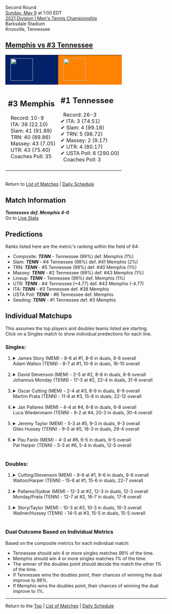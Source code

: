 Second Round[](#top)<a name="top"></a>  
[Sunday, May 9](../../schedule/05-09.md) at 1:00 EDT  
[2021 Division I Men's Tennis Championship](../index.md)  
Barksdale Stadium  
Knoxville, Tennessee  
## [Memphis vs #3 Tennessee](https://www.ncaa.com/game/5833410)  

<table><tr style="background-color: #d9d9d9 !important"><td style="background-color: #012169 !important"><img src="https://www.ncaa.com/sites/default/files/images/logos/schools/m/memphis.70.png" width="70" height="70" style="padding: 8px;" /></td><td style="background-color: #FF8200 !important"><img src="https://www.ncaa.com/sites/default/files/images/logos/schools/t/tennessee.70.png" width="70" height="70" style="padding: 8px;" /></td></tr><tr>
<td>  

<h2>#3 Memphis</h2>  
&nbsp; Record: 10-9<br>  
&nbsp; ITA: 38 (22.10)<br>  
&nbsp; Slam: 41 (91.89)<br>  
&nbsp; TRN: 40 (89.86)<br>  
&nbsp; Massey: 43 (7.05)<br>  
&nbsp; UTR: 43 (75.40)<br>  
&nbsp; Coaches Poll: 35<br>  
<br>  

</td>
<td>  

<h2>#1 Tennessee</h2>  
&nbsp; Record: 26-3<br>  
&#10004; ITA: 3 (74.51)<br>  
&#10004; Slam: 4 (99.18)<br>  
&#10004; TRN: 5 (98.72)<br>  
&#10004; Massey: 2 (9.17)<br>  
&#10004; UTR: 4 (80.17)<br>  
&#10004; USTA Poll: 6 (290.00)<br>  
&nbsp; Coaches Poll: 3<br>  
<br>  

</td>
</tr></table>  


<br>Return to [List of Matches](../index.md) &#124; [Daily Schedule](../../schedule/05-09.md)

## Match Information  
***Tennessee def. Memphis 4-0***  
Go to [Live Stats](http://www.sidearmstats.com/utennessee/mten/)  

## Predictions  

Ranks listed here are the metric's ranking within the field of 64:  
- Composite: ***TENN*** - Tennessee (99%) def. Memphis (1%)  
- Slam: ***TENN*** - #4 Tennessee (98%) def. #41 Memphis (2%)  
- TRN: ***TENN*** - #5 Tennessee (99%) def. #40 Memphis (1%)  
- Massey: ***TENN*** - #2 Tennessee (99%) def. #43 Memphis (1%)  
- Lineup: ***TENN*** - Tennessee (99%) def. Memphis (1%)  
- UTR: ***TENN*** - #4 Tennessee (+4.77) def. #43 Memphis (-4.77)  
- ITA: ***TENN*** - #3 Tennessee def. #38 Memphis  
- USTA Poll: ***TENN*** - #6 Tennessee def. Memphis  
- Seeding: ***TENN*** - #1 Tennessee def. #3 Memphis  

## Individual Matchups  
This assumes the top players and doubles teams listed are starting.  
Click on a Singles match to show individual predections for each line.  

### Singles:  

<ol>
<li><details>
<summary markdown="span">James Story (MEM) - 8-6 at #1, 8-6 in duals, 8-6 overall<br>Adam Walton (TENN) - 8-7 at #1, 10-8 in duals, 16-10 overall</summary>
<h4>Predictions</h4><ul>
<li>Composite: <b><i>TENN</i></b> - Walton (81%) def. Story (19%)</li>  
<li>Slam: <b><i>TENN</i></b> - Walton (76%) def. Story (24%)</li>  
<li>TRN: <b><i>TENN</i></b> - Walton (76%) def. Story (24%)</li>  
<li>Massey: <b><i>TENN</i></b> - Walton (85%) def. Story (15%)</li>  
<li>UTR: <b><i>TENN</i></b> - Walton (87%) def. Story (13%)</li>  
<li>ITA: <b><i>TENN</i></b> - Walton (42.60) def. Story (13.58)</li>  
</ul>
</details>&nbsp;</li>
<li><details>
<summary markdown="span">David Stevenson (MEM) - 2-5 at #2, 8-8 in duals, 8-8 overall<br>Johannus Monday (TENN) - 17-3 at #2, 22-4 in duals, 31-6 overall</summary>
<h4>Predictions</h4><ul>
<li>Composite: <b><i>TENN</i></b> - Monday (94%) def. Stevenson (6%)</li>  
<li>Slam: <b><i>TENN</i></b> - Monday (91%) def. Stevenson (9%)</li>  
<li>TRN: <b><i>TENN</i></b> - Monday (95%) def. Stevenson (5%)</li>  
<li>Massey: <b><i>TENN</i></b> - Monday (96%) def. Stevenson (4%)</li>  
<li>UTR: <b><i>TENN</i></b> - Monday (93%) def. Stevenson (7%)</li>  
<li>ITA: <b><i>TENN</i></b> - Monday (43.71) def. Stevenson (6.29)</li>  
</ul>
</details>&nbsp;</li>
<li><details>
<summary markdown="span">Oscar Cutting (MEM) - 2-4 at #3, 8-9 in duals, 8-9 overall<br>Martim Prata (TENN) - 11-8 at #3, 15-8 in duals, 22-12 overall</summary>
<h4>Predictions</h4><ul>
<li>Composite: <b><i>TENN</i></b> - Prata (86%) def. Cutting (14%)</li>  
<li>Slam: <b><i>TENN</i></b> - Prata (84%) def. Cutting (16%)</li>  
<li>TRN: <b><i>TENN</i></b> - Prata (86%) def. Cutting (14%)</li>  
<li>Massey: <b><i>TENN</i></b> - Prata (84%) def. Cutting (16%)</li>  
<li>UTR: <b><i>TENN</i></b> - Prata (88%) def. Cutting (12%)</li>  
<li>ITA: <b><i>TENN</i></b> - Prata (18.77) def. Cutting (4.13)</li>  
</ul>
</details>&nbsp;</li>
<li><details>
<summary markdown="span">Jan Pallares (MEM) - 4-4 at #4, 6-8 in duals, 6-8 overall<br>Luca Wiedenmann (TENN) - 8-2 at #4, 20-3 in duals, 30-4 overall</summary>
<h4>Predictions</h4><ul>
<li>Composite: <b><i>TENN</i></b> - Wiedenmann (94%) def. Pallares (6%)</li>  
<li>Slam: <b><i>TENN</i></b> - Wiedenmann (92%) def. Pallares (8%)</li>  
<li>TRN: <b><i>TENN</i></b> - Wiedenmann (97%) def. Pallares (3%)</li>  
<li>Massey: <b><i>TENN</i></b> - Wiedenmann (94%) def. Pallares (6%)</li>  
<li>UTR: <b><i>TENN</i></b> - Wiedenmann (94%) def. Pallares (6%)</li>  
<li>ITA: <b><i>TENN</i></b> - Wiedenmann (4.02) def. Pallares (1.34)</li>  
</ul>
</details>&nbsp;</li>
<li><details>
<summary markdown="span">Jeremy Taylor (MEM) - 5-3 at #5, 9-3 in duals, 9-3 overall<br>Giles Hussey (TENN) - 9-0 at #5, 18-3 in duals, 29-4 overall</summary>
<h4>Predictions</h4><ul>
<li>Composite: <b><i>TENN</i></b> - Hussey (92%) def. Taylor (8%)</li>  
<li>Slam: <b><i>TENN</i></b> - Hussey (93%) def. Taylor (7%)</li>  
<li>TRN: <b><i>TENN</i></b> - Hussey (95%) def. Taylor (5%)</li>  
<li>Massey: <b><i>TENN</i></b> - Hussey (90%) def. Taylor (10%)</li>  
<li>UTR: <b><i>TENN</i></b> - Hussey (90%) def. Taylor (10%)</li>  
<li>ITA: <b><i>TENN</i></b> - Hussey (7.54) def. Taylor (2.71)</li>  
</ul>
</details>&nbsp;</li>
<li><details>
<summary markdown="span">Pau Fanlo (MEM) - 4-3 at #6, 6-5 in duals, 6-5 overall<br>Pat Harper (TENN) - 5-3 at #6, 5-4 in duals, 12-5 overall</summary>
<h4>Predictions</h4><ul>
<li>Composite: <b><i>TENN</i></b> - Harper (93%) def. Fanlo (7%)</li>  
<li>Slam: <b><i>TENN</i></b> - Harper (93%) def. Fanlo (7%)</li>  
<li>TRN: <b><i>TENN</i></b> - Harper (96%) def. Fanlo (4%)</li>  
<li>Massey: <b><i>TENN</i></b> - Harper (91%) def. Fanlo (9%)</li>  
<li>UTR: <b><i>TENN</i></b> - Harper (93%) def. Fanlo (7%)</li>  
<li>ITA: <b><i>TENN</i></b> - Harper (5.43) def. Fanlo (1.57)</li>  
</ul>
</details>&nbsp;</li>
</ol>

### Doubles:  

<ol>
<li><details>
<summary markdown="span">Cutting/Stevenson (MEM) - 9-6 at #1, 9-6 in duals, 9-6 overall<br>Walton/Harper (TENN) - 15-6 at #1, 15-6 in duals, 22-7 overall</summary>
<br>Sorry, we don't have any metrics for this match
</details>&nbsp;</li>
<li><details>
<summary markdown="span">Pallares/Sydow (MEM) - 12-3 at #2, 12-3 in duals, 12-3 overall<br>Monday/Prata (TENN) - 12-7 at #2, 16-7 in duals, 17-8 overall</summary>
<br>Sorry, we don't have any metrics for this match
</details>&nbsp;</li>
<li><details>
<summary markdown="span">Story/Taylor (MEM) - 10-3 at #3, 10-3 in duals, 10-3 overall<br>Wallner/Hussey (TENN) - 14-5 at #3, 15-5 in duals, 15-5 overall</summary>
<br>Sorry, we don't have any metrics for this match
</details>&nbsp;</li>
</ol>

### Dual Outcome Based on Individual Metrics  
  
Based on the composite metrics for each individual match:  
- Tennessee should win 4 or more singles matches *99%* of the time.  
- Memphis should win 4 or more singles matches *1%* of the time.  
- The winner of the doubles point should decide the match the other *1%* of the time.  
- If Tennessee wins the doubles point, their chances of winning the dual improve to *99%*.  
- If Memphis wins the doubles point, their chances of winning the dual improve to *1%*.  
  
------

Return to the [Top](#top) &#124; [List of Matches](../index.md) &#124; [Daily Schedule](../../schedule/05-09.md)  
